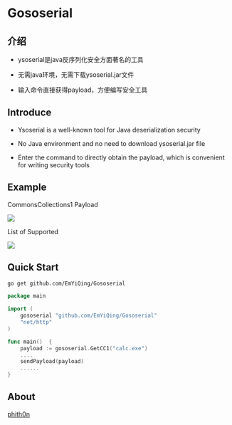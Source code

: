 # Gososerial

## 介绍

- ysoserial是java反序列化安全方面著名的工具
  
- 无需java环境，无需下载ysoserial.jar文件
  
- 输入命令直接获得payload，方便编写安全工具 

## Introduce

- Ysoserial is a well-known tool for Java deserialization security

- No Java environment and no need to download ysoserial.jar file

- Enter the command to directly obtain the payload, which is convenient for writing security tools

## Example

CommonsCollections1 Payload

![](https://github.com/EmYiQing/Gososerial/blob/master/img/1.png)


List of Supported

![](https://github.com/EmYiQing/Gososerial/blob/master/img/2.png)

## Quick Start

```shell
go get github.com/EmYiQing/Gososerial
```

```go
package main

import (
	gososerial "github.com/EmYiQing/Gososerial"
	"net/http"
)

func main()  {
	payload := gososerial.GetCC1("calc.exe")
	....
	sendPayload(payload)
	......
}
```

## About

[phith0n](https://github.com/phith0n)
